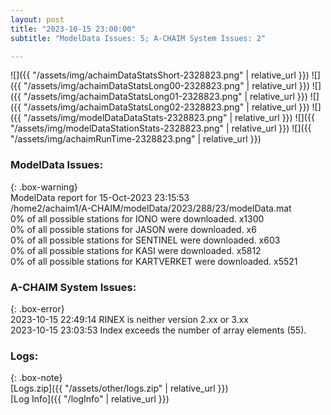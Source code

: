 ```yaml
---
layout: post
title: "2023-10-15 23:00:00"
subtitle: "ModelData Issues: 5; A-CHAIM System Issues: 2"

---
```


![]({{ "/assets/img/achaimDataStatsShort-2328823.png" | relative_url }})
![]({{ "/assets/img/achaimDataStatsLong00-2328823.png" | relative_url }})
![]({{ "/assets/img/achaimDataStatsLong01-2328823.png" | relative_url }})
![]({{ "/assets/img/achaimDataStatsLong02-2328823.png" | relative_url }})
![]({{ "/assets/img/modelDataDataStats-2328823.png" | relative_url }})
![]({{ "/assets/img/modelDataStationStats-2328823.png" | relative_url }})
![]({{ "/assets/img/achaimRunTime-2328823.png" | relative_url }})


### ModelData Issues:  
  
{: .box-warning}  
 ModelData report for 15-Oct-2023 23:15:53   
 /home2/achaim1/A-CHAIM/modelData/2023/288/23/modelData.mat   
 0% of all possible stations for IONO were downloaded. x1300   
 0% of all possible stations for JASON were downloaded. x6   
 0% of all possible stations for SENTINEL were downloaded. x603   
 0% of all possible stations for KASI were downloaded. x5812   
 0% of all possible stations for KARTVERKET were downloaded. x5521   
  
### A-CHAIM System Issues:  
  
{: .box-error}  
2023-10-15 22:49:14 RINEX is neither version 2.xx or 3.xx  
2023-10-15 23:03:53 Index exceeds the number of array elements (55).  

### Logs:  
  
{: .box-note}  
[Logs.zip]({{ "/assets/other/logs.zip" | relative_url }})  
[Log Info]({{ "/logInfo" | relative_url }})  
